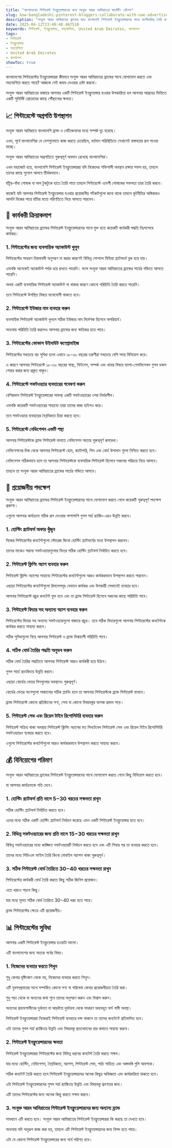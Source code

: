 ```yaml
---
title: "বাংলাদেশের পিন্টারেস্ট ইনফ্লুয়েন্সারদের জন্য সংযুক্ত আরব আমিরাতের মার্কেটিং কৌশল"
slug: how-bangladeshi-pinterest-bloggers-collaborate-with-uae-advertisers-2025-04-12
description: "সংযুক্ত আরব আমিরাতের ব্র্যান্ডের জন্য বাংলাদেশি পিন্টারেস্ট ইনফ্লুয়েন্সারদের সাথে অংশীদারিত্ব তৈরি করার ৫টি কার্যকর পদ্ধতি।"
date: 2025-04-12T23:49:48.467510
keywords: পিন্টারেস্ট, ইনফ্লুয়েন্সার, সহযোগিতা, United Arab Emirates, বাংলাদেশ
tags:
- পিন্টারেস্ট
- ইনফ্লুয়েন্সার
- সহযোগিতা
- United Arab Emirates
- বাংলাদেশ
showToc: true
---
```


বাংলাদেশের পিন্টারেস্টের ইনফ্লুয়েন্সাররা কীভাবে সংযুক্ত আরব আমিরাতের ব্র্যান্ডের সাথে যোগাযোগ করতে এবং সহযোগিতা করতে পারে? আজকে সেই জবাব দেওয়ার চেষ্টা করবো।

সংযুক্ত আরব আমিরাতের বাজারে আপনার একটি পিন্টারেস্ট ইনফ্লুয়েন্সার হওয়ার উপকারিতা হল আপনার আগ্রহের ভিত্তিতে একটি সুনির্দিষ্ট শ্রোতাদের কাছে পৌঁছানোর ক্ষমতা। 


## 📈 পিন্টারেস্টে অগ্রগতি উপস্থাপন


সংযুক্ত আরব আমিরাতে বাংলাদেশি ব্র্যান্ড ও নেটিজেনদের মধ্যে সম্পর্ক দৃঢ় হয়েছে।

এখন, পূর্বে বাংলাদেশিরা যে দেশগুলোতে কাজ করতে চেয়েছিল, বর্তমান পরিস্থিতিতে সেখানেই বাস্তবতার রূপ পাওয়া যাচ্ছে।

সংযুক্ত আরব আমিরাতের অগ্রগতিতে গুরুত্বপূর্ণ অবদান রেখেছে বাংলাদেশিরা।


এখন মহাজোট হয়ে, বাংলাদেশি পিন্টারেস্ট ইনফ্লুয়েন্সাররা যদি নিজেদের শক্তিশালী অবস্থান রক্ষায় সফল হয়, তাহলে তাদের কাছে সুযোগ আসবে তীর্যকভাবে।

হাঁটুর-বাঁধা পোষাক বা লাল টুকটুকে হাতে তৈরি পাতা তাহলে পিন্টারেস্টে এদেশী পোষাকের সফলতা তারা তৈরি করবে।


কাজেই যদি আপনার পিন্টারেস্ট ইনফ্লুয়েন্সার হওয়ার প্রয়োজনীয় শর্টকাটগুলো জানা থাকে তাহলে কূটনীতির অঙ্গিকারও আপনি নিজের পায়ে হাঁটার মতো পরিণতিতে নিয়ে আসতে পারবেন। 


## 🤔 কার্যকরী ক্রিয়াকলাপ

সংযুক্ত আরব আমিরাতের ব্র্যান্ডের পিন্টারেস্ট ইনফ্লুয়েন্সারদের সাথে যুক্ত হতে কয়েকটি কার্যকরী পদ্ধতি নিঃসন্দেহে কার্যকর।


### 1. পিন্টারেস্টের জন্য ব্যবসায়িক অ্যাকাউন্ট খুলুন


পিন্টারেস্টের সাধারণ নিয়মাবলী অনুসরণ না করার কারণেই বিভিন্ন সোশ্যাল মিডিয়া প্ল্যাটফর্মে ব্লক হয়ে যায়।

এমনকি অনেকেই অ্যাকাউন্ট পর্যন্ত ধরে রাখতে পারেনি। ফলে সংযুক্ত আরব আমিরাতের ব্র্যান্ডের সার্চের গন্ডিতে আসতে পারেনি।

অথবা একটি ব্যবসায়িক পিন্টারেস্ট অ্যাকাউন্ট না থাকার কারণে কোনো পরিচিতি তৈরি করতে পারেনি।

তবে পিন্টারেস্টে উপস্থিত বিষয়ে মনোযোগী থাকতে হবে। 


### 2. পিন্টারেস্টে ইউজার নাম ব্যবহার করুন


ব্যবসায়িক পিন্টারেস্ট অ্যাকাউন্ট খুললে সঠিক ইউজার নাম নির্দেশক হিসেবে অপরিহার্য।

অন্যথায় পরিচিতি তৈরি করলেও আপনার ব্র্যান্ডের জন্য ক্ষতিকর হতে পারে।


### 3. পিন্টারেস্টের ফোকাস উইদাউট কম্প্রোমাইজ


পিন্টারেস্টের সবচেয়ে বড় সুবিধা হলো এখানে ১৮-৩০ বছরের তরুণীরা সবচেয়ে বেশি সময় বিনিয়োগ করে।

এ কারণে আপনার পিন্টারেস্টে ১৮-৩০ বছরের স্বাস্থ্য, ফিটনেস, সম্পর্ক এবং খাবার বিষয়ে ম্যাপা-পেনভিসেবল গুগল ডকস শেয়ার করার জন্য প্রস্তুত থাকুন।


### 4. পিন্টারেস্টে সফটওয়্যার ব্যবহারের গবেষণা করুন


বেশিরভাগ পিন্টারেস্ট ইনফ্লুয়েন্সারের সাফল্য একটি সফটওয়্যারের ওপর নির্ভরশীল।

এমনকি কয়েকটি সফটওয়্যারের সাহায্যে তারা তাদের কাজ হাইপও করে।

তবে সফটওয়্যার ব্যবহারের বৈপ্লবিকতা চিন্তা করতে হবে।


### 5. পিন্টারেস্টে নেভিগেশন একটি পন্থা


আপনার পিন্টারেস্টকে ব্র্যান্ড পিন্টারেস্ট বানাতে নেভিগেশন অত্যন্ত গুরুত্বপূর্ণ রূপরেখা।

নেভিগেশনের দিক থেকে আপনার পিন্টারেস্টে হোম, ক্যাটাগরি, পিন এবং বোর্ড উপাদান গুলো নিশ্চিত করতে হবে।

নেভিগেশন সঠিকভাবে হলে তা আপনার পিন্টারেস্টকে ব্যবসায়িক পিন্টারেস্ট হিসেবে সকলের পরিচয়ে নিয়ে আসবে।

তাহলে তা সংযুক্ত আরব আমিরাতের ব্র্যান্ডের সার্চের গন্ডিতে আসবে।


## 🎯 প্রয়োজনীয় পদক্ষেপ 


সংযুক্ত আরব আমিরাতের ব্র্যান্ডের পিন্টারেস্ট ইনফ্লুয়েন্সারদের সাথে যোগাযোগ করতে গেলে কয়েকটি গুরুত্বপূর্ণ পদক্ষেপ প্রকাশ্য।

এগুলো আপনার কার্যক্রমে সঠিক রূপ দেওয়ার পাশাপাশি গুগল সার্চ র‌্যাঙ্কিং-এরও উন্নতি করবে।


### 1. হোস্টিং প্ল্যাটফর্ম অফার খুঁজুন


নিজের পিন্টারেস্টের কনটেন্টগুলো স্টোরেজ কিংবা হোস্টিং প্ল্যাটফর্মের মধ্যে উপস্থাপন করবেন।

তাদের মাঝেও সম্ভাব্য সফটওয়্যারগুলোর ভিতর সঠিক হোস্টিং প্ল্যাটফর্ম নির্বাচিত করতে হবে।


### 2. পিন্টারেস্ট ক্লিপিং অ্যাপ ব্যবহার করুন


পিন্টারেস্ট ক্লিপিং অ্যাপের সাহায্যে পিন্টারেস্টের কনটেন্টগুলো আরও কার্যকরভাবে উপস্থাপন করতে পারবেন।

এছাড়া পিন্টারেস্টের কনটেন্টগুলো রিপলেসমূহ যেভাবে কার্যকর এবং উপকারী সেভাবেই ব্যবহার হবে।

আপনার পিন্টারেস্টে প্রচুর কনটেন্ট যুক্ত হবে এবং তা ব্র্যান্ড পিন্টারেস্ট হিসেবে সকলের কাছে পরিচিতি পাবে।


### 3. পিন্টারেস্ট ফিচার সহ অন্যান্য অ্যাপ ব্যবহার করুন


পিন্টারেস্টের ফিচার সহ অন্যান্য সফটওয়্যারগুলো বাজারে প্রচুর। তবে সঠিক ফিচারগুলো আপনার পিন্টারেস্টের কনটেন্টকে কার্যকর করতে সাহায্য করবে।

সঠিক সুবিধাগুলো নিয়ে আপনার পিন্টারেস্ট ও ব্র্যান্ড বিশ্বব্যাপী পরিচিতি পাবে।


### 4. সঠিক বোর্ড তৈরির পদ্ধতি অনুভব করুন


সঠিক বোর্ড তৈরির পদ্ধতিতে আপনার পিন্টারেস্ট আরও কার্যকরী হয়ে উঠবে।

গুগল সার্চে র‌্যাংকিংয়ে উন্নতি করবে।

এছাড়া বোর্ডের ভেতর পিনগুলোর অবস্থানও গুরুত্বপূর্ণ।

বোর্ডের ভেতর অংশগুলো সাজানোর সঠিক প্ল্যানিং হলে তা আপনার পিন্টারেস্টকে ব্র্যান্ড পিন্টারেস্ট বানাবে।

ব্র্যান্ড পিন্টারেস্টে কোনো প্রতিষ্ঠানের পণ্য, সেবা বা কোনো বিষয়বস্তুর ব্যাপক প্রভাব পড়ে।


### 5. পিন্টারেস্ট সেভ এবং রিয়েল টাইম রিপোসিটরি ব্যবহার করুন


পিন্টারেস্ট সক্রিয় থাকা অবস্থায় পিন্টারেস্ট ক্লিপিং অ্যাপের মত পিনটেবেল পিন্টারেস্ট সেভ এবং রিয়েল টাইম রিপোসিটরি সফটওয়্যারও ব্যবহার করতে হবে।

এগুলো পিন্টারেস্টের কনটেন্টগুলো আরও কার্যকরভাবে উপস্থাপন করতে সাহায্য করবে।


## 💰 বিনিয়োগের পরিমাণ


সংযুক্ত আরব আমিরাতের ব্র্যান্ডের পিন্টারেস্ট ইনফ্লুয়েন্সারদের সাথে যোগাযোগ করতে গেলে কিছু বিনিয়োগ করতে হবে।

যা আপনার কার্যক্রমকে গতি দেবে।


### 1. হোস্টিং প্ল্যাটফর্ম প্রতি মাসে $5-$30 খরচের সক্ষমতা রাখুন


সঠিক হোস্টিং প্ল্যাটফর্ম নির্বাচিত করতে হবে।

এদের মধ্যে সঠিক একটি হোস্টিং প্ল্যাটফর্ম নির্বাচন করেছে এমন একটি পিন্টারেস্ট ইনফ্লুয়েন্সার হতে হবে।


### 2. বিভিন্ন সফটওয়্যারের জন্য প্রতি মাসে $15-$30 খরচের সক্ষমতা রাখুন


বিভিন্ন সফটওয়্যারের মধ্যে কাঙ্ক্ষিত সফটওয়্যারটি নির্বাচন করতে হবে এবং এটি শিখার পর তা ব্যবহার করতে হবে।

তাদের মধ্যে পিডিএফ ফাইল তৈরি কিংবা মোবাইল অ্যাপস থাকা গুরুত্বপূর্ন। 


### 3. সঠিক পিন্টারেস্ট বোর্ড তৈরিতে $30-$40 খরচের সক্ষমতা রাখুন


পিন্টারেস্টের কার্যকরী বোর্ড তৈরি করতে কিছু সঠিক জিনিস প্রয়োজন।

এতে খরচও পড়বে কিছু।

যার মধ্যে মূলত সঠিক বোর্ড তৈরিতে $30-$40 খরচ হতে পারে।

ব্র্যান্ড পিন্টারেস্টের ক্ষেত্রে এটি প্রয়োজনীয়।


## 📊 পিন্টারেস্টের সুবিধা


আপনার একটি পিন্টারেস্ট ইনফ্লুয়েন্সার হওয়াটা ভালো।

এটি বাংলাদেশের জন্য অত্যন্ত গর্বের বিষয়।


### 1. নিজেদের ব্যবহার করতে শিখুন


শুধু কেনার দৃষ্টিকোণ থেকে নয়, নিজেদের ব্যবহার করতে শিখুন।

এটি যুবসম্প্রদায়ের সাথে সম্পর্কিত কোনো পণ্য বা পরিষেবা কেনার প্রয়োজনীয়তা তৈরি করা।

শুধু পড়া থেকে বা অন্যদের কথা শুনে তাদের অনুসরণ করুন এবং বিশ্বাস করুন।

অন্যদের প্রভাবশালীদের দুর্বলতা বা আড়ষ্টতা দুর্ভাবনা থেকে সাধারণ অব্যবহৃত ফর্ম গামী অবস্থা।

পিন্টারেস্ট ইনফ্লুয়েন্সাররা নিজেরাই পিন্টারেস্ট ব্যবহারে দক্ষ থাকলে তা তাদের কনটেন্টে প্রতিফলিত হবে।

এটা তাদের গুগল সার্চ র‌্যাঙ্কিংয়ে উন্নতি এবং বিষয়বস্তু প্রত্যাখ্যানের হার কমাতে সাহায্য করবে।


### 2. পিন্টারেস্ট ইনফ্লুয়েন্সারদের ক্ষমতা


পিন্টারেস্ট ইনফ্লুয়েন্সাররা পিন্টারেস্টের জন্য বিভিন্ন ধরনের কনটেন্ট তৈরি করতে সক্ষম।

যার মধ্যে হোস্টিং, নেভিগেশন, বৈপ্লবিকতা, অ্যাপস, পিন্টারেস্ট সেভ, পাঠ্য সাহিত্য এবং অঙ্গভঙ্গি গুলি আবশ্যক।

সঠিক কনটেন্ট তৈরি করতে হলে পিন্টারেস্ট ইনফ্লুয়েন্সারদের অনেক কিছুর অভিজ্ঞতা এবং কার্যকারিতা থাকতে হবে।

এটা পিন্টারেস্ট ইনফ্লুয়েন্সারদের গুগল সার্চ র‌্যাঙ্কিংয়ে উন্নতি এবং বিষয়বস্তু প্রবণতার জন্য।

এটি তাদের পিন্টারেস্টের জন্য অনেক কিছু করতে সক্ষম করবে।


### 3. সংযুক্ত আরব আমিরাতের পিন্টারেস্ট ইনফ্লুয়েন্সারদের জন্য অন্যান্য ব্র্যান্ড


সাবধানে এটি করতে হবে। সংযুক্ত আরব আমিরাতের পিন্টারেস্ট ইনফ্লুয়েন্সাররা কি করছে তা দেখতে হবে।

অন্যথায় যদি অনুরূপ কাজ করা হয়, তাহলে এটি পিন্টারেস্ট ইনফ্লুয়েন্সারদের জন্য বিপদ হতে পারে।

এটা যে কোনো পিন্টারেস্ট ইনফ্লুয়েন্সারের জন্য গর্বে পরিণত হবে।